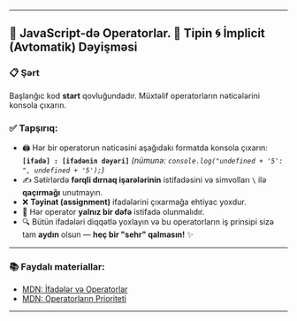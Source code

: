 

---

## 🧮 JavaScript-də Operatorlar. 🧠 Tipin 🌀 İmplicit (Avtomatik) Dəyişməsi

### 📋 **Şərt**

Başlanğıc kod **start** qovluğundadır. Müxtəlif operatorların nəticələrini konsola çıxarın.

### ✅ **Tapşırıq:**

* 🖨️ Hər bir operatorun nəticəsini aşağıdakı formatda konsola çıxarın:
  **`[ifadə] : [ifadənin dəyəri]`**
  *(nümunə: `console.log("undefined + '5': ", undefined + '5');`)*
* ✍️ Sətirlərdə **fərqli dırnaq işarələrinin** istifadəsini və simvolları `\` ilə **qaçırmağı** unutmayın.
* ❌ **Təyinat (assignment)** ifadələrini çıxarmağa ehtiyac yoxdur.
* 🔁 Hər operator **yalnız bir dəfə** istifadə olunmalıdır.
* 🔍 Bütün ifadələri diqqətlə yoxlayın və bu operatorların iş prinsipi sizə tam **aydın** olsun — **heç bir "sehr" qalmasın!** ✨

---

### 📚 **Faydalı materiallar:**

* [MDN: İfadələr və Operatorlar](https://developer.mozilla.org/ru/docs/Web/JavaScript/Guide/Expressions_and_Operators)
* [MDN: Operatorların Prioriteti](https://developer.mozilla.org/ru/docs/Web/JavaScript/Reference/Operators/Operator_Precedence)

---

